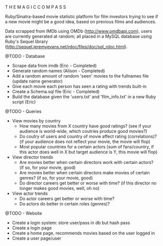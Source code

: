 T H E  M A G I C  C O M P A S S 

Ruby/Sinatra-based movie statistic platform for film investors trying to see if a new movie might be a good idea, based on previous films and audiences. 

Data scrapped from IMDb using OMDb (http://www.omdbapi.com), users are currently generated at random; all placed in a MySQL database using Ruby's Sequel library (http://sequel.jeremyevans.net/rdoc/files/doc/sql_rdoc.html). 



@TODO - Database
*	Scrape data from imdb (Eric - Completed)
*	Generate random names (Alison - Completed)
*	Add a random amount of random 'seen' movies to the fullnames file (update name generator)
*	Give each movie each person has seen a rating with trends built-in
*	Create a Schema.sql file (Eric - Completed)
*	Build the database given the 'users.txt' and 'film_info.txt' in a new Ruby script (Eric)

@TODO - Queries
*	View movies by country
	*	How many movies from X country have good ratings? (see if your audience is world-wide, which coutries produce good movies?)
	*	Do coutry of users and country of movie affect rating (correlations)? (if your audience does not reflect your movie, the movie will flop)
	*	Most popular countries for a certain actors (sum of fans/country, if this actor does well in X but target audience is Y, this movie will flop)
*	View director trends 
	*	Are movies better when certain directors work with certain actors? (if so, for your movie, good)
	*	Are movies better when certain directors make movies of certain genres? (if so, for your movie, good)
	*	Do director careers get better or worse with time? (if this director no longer makes good movies, well, oh no)
*	View actor trends
	*	Do actor careers get better or worse with time?
	*	Do actors do better in certain roles (genres)?

@TODO - Website
*	Create a login system: store user/pass in db but hash pass 
*	Create a login page
*	Create a home page, recommends movies based on the user logged in 
*	Create a user page/user 
